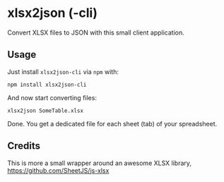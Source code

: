 # xlsx2json (-cli)

Convert XLSX files to JSON with this small client application.

## Usage

Just install `xlsx2json-cli` via `npm` with:

    npm install xlsx2json-cli

And now start converting files:

    xlsx2json SomeTable.xlsx
  
Done. You get a dedicated file for each sheet (tab) of your spreadsheet.

## Credits

This is more a small wrapper around an awesome XLSX library, https://github.com/SheetJS/js-xlsx
